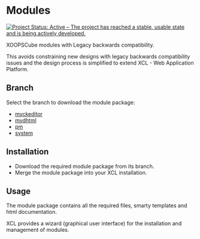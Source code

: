 # Modules

[![Project Status: Active – The project has reached a stable, usable state and is being actively developed.](https://www.repostatus.org/badges/2.0.0/active.svg)](https://www.repostatus.org/#active)

XOOPSCube modules with Legacy backwards compatibility.

This avoids constraining new designs with legacy backwards compatibility issues and the design process is simplified to extend XCL - Web Application Platform.

## Branch

Select the branch to download the module package:

* <a href="https://github.com/xoopscube/modules/tree/myckeditor" target="_blank">myckeditor</a>
* <a href="https://github.com/xoopscube/modules/tree/mydhtml" target="_blank">mydhtml</a>
* <a href="https://github.com/xoopscube/modules/tree/pm" target="_blank">pm</a>
* <a href="https://github.com/xoopscube/modules/tree/system" target="_blank">system</a>

## Installation

* Download the required module package from its branch.
* Merge the module package into your XCL installation.

## Usage

The module package contains all the required files, smarty templates and html documentation.

XCL provides a wizard (graphical user interface) for the installation and management of modules. 
